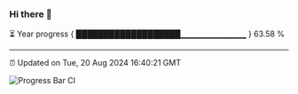 ### Hi there 👋

⏳ Year progress { ███████████████████▁▁▁▁▁▁▁▁▁▁▁ } 63.58 %

---

⏰ Updated on Tue, 20 Aug 2024 16:40:21 GMT

![Progress Bar CI](https://github.com/IshwaranRudhara/GIT-ACTION/workflows/Progress%20Bar%20CI/badge.svg)
